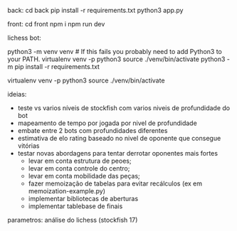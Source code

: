 back:
cd back
pip install -r requirements.txt
python3 app.py

front:
cd front
npm i
npm run dev

lichess bot:

python3 -m venv venv # If this fails you probably need to add Python3 to your PATH.
virtualenv venv -p python3
source ./venv/bin/activate
python3 -m pip install -r requirements.txt

virtualenv venv -p python3
source ./venv/bin/activate

ideias:

- teste vs varios níveis de stockfish com varios niveis de profundidade do bot
- mapeamento de tempo por jogada por nivel de profundidade
- embate entre 2 bots com profundidades diferentes
- estimativa de elo rating baseado no nivel de oponente que consegue vitórias
- testar novas abordagens para tentar derrotar oponentes mais fortes
  - levar em conta estrutura de peoes;
  - levar em conta controle do centro;
  - levar em conta mobilidade das peças;
  - fazer memoização de tabelas para evitar recálculos (ex em memoization-example.py)
  - implementar bibliotecas de aberturas
  - implementar tablebase de finais

parametros: análise do lichess (stockfish 17)
